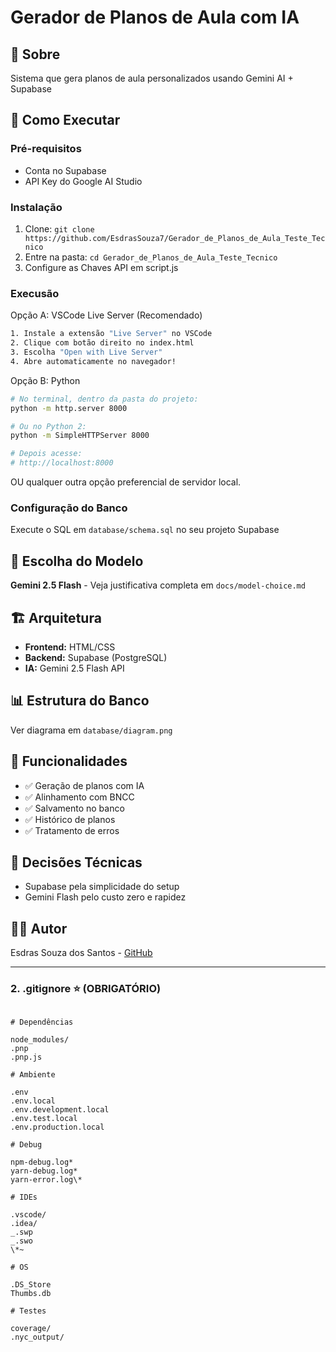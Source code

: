 # Gerador de Planos de Aula com IA

## 📖 Sobre

Sistema que gera planos de aula personalizados usando Gemini AI + Supabase

## 🚀 Como Executar

### Pré-requisitos

- Conta no Supabase
- API Key do Google AI Studio

### Instalação

1. Clone: `git clone https://github.com/EsdrasSouza7/Gerador_de_Planos_de_Aula_Teste_Tecnico`
2. Entre na pasta: `cd Gerador_de_Planos_de_Aula_Teste_Tecnico`
3. Configure as Chaves API em script.js

### Execusão

Opção A: VSCode Live Server (Recomendado)

```bash
1. Instale a extensão "Live Server" no VSCode
2. Clique com botão direito no index.html
3. Escolha "Open with Live Server"
4. Abre automaticamente no navegador!
```

Opção B: Python

```bash
# No terminal, dentro da pasta do projeto:
python -m http.server 8000

# Ou no Python 2:
python -m SimpleHTTPServer 8000

# Depois acesse:
# http://localhost:8000
```

OU qualquer outra opção preferencial de servidor local.

### Configuração do Banco

Execute o SQL em `database/schema.sql` no seu projeto Supabase

## 🤖 Escolha do Modelo

**Gemini 2.5 Flash** - Veja justificativa completa em `docs/model-choice.md`

## 🏗️ Arquitetura

- **Frontend:** HTML/CSS
- **Backend:** Supabase (PostgreSQL)
- **IA:** Gemini 2.5 Flash API

## 📊 Estrutura do Banco

Ver diagrama em `database/diagram.png`

## 🎯 Funcionalidades

- ✅ Geração de planos com IA
- ✅ Alinhamento com BNCC
- ✅ Salvamento no banco
- ✅ Histórico de planos
- ✅ Tratamento de erros

## 📝 Decisões Técnicas

- Supabase pela simplicidade do setup
- Gemini Flash pelo custo zero e rapidez

## 👨‍💻 Autor

Esdras Souza dos Santos - [GitHub](https://github.com/EsdrasSouza7)

---

### **2. .gitignore** ⭐ (OBRIGATÓRIO)

```

# Dependências

node_modules/
.pnp
.pnp.js

# Ambiente

.env
.env.local
.env.development.local
.env.test.local
.env.production.local

# Debug

npm-debug.log*
yarn-debug.log*
yarn-error.log\*

# IDEs

.vscode/
.idea/
_.swp
_.swo
\*~

# OS

.DS_Store
Thumbs.db

# Testes

coverage/
.nyc_output/

```
